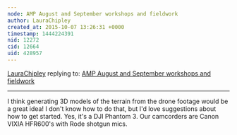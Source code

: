 ```yaml
---
node: AMP August and September workshops and fieldwork
author: LauraChipley
created_at: 2015-10-07 13:26:31 +0000
timestamp: 1444224391
nid: 12272
cid: 12664
uid: 428957
---
```




[LauraChipley](../profile/LauraChipley) replying to: [AMP August and September workshops and fieldwork](../notes/LauraChipley/10-06-2015/amp-august-and-september-workshops-and-fieldwork)

----
I think generating 3D models of the terrain from the drone footage would be a great idea! I don't know how to do that, but I'd love suggestions about how to get started. Yes, it's a DJI Phantom 3.
Our camcorders are Canon VIXIA HFR600's with Rode shotgun mics.